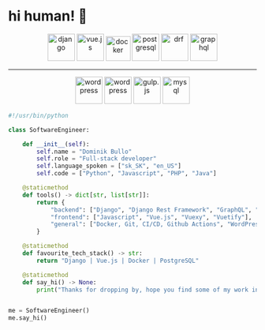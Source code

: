 # hi human! 👋

<p align="center">
      <img src="https://www.vectorlogo.zone/logos/djangoproject/djangoproject-icon.svg" alt="django" width="auto" height="55"/>   
      <img src="https://www.vectorlogo.zone/logos/vuejs/vuejs-icon.svg" alt="vue.js" width="auto" height="55"/> 
      <img src="https://www.vectorlogo.zone/logos/docker/docker-official.svg" alt="docker" width="auto" height="50"/>
      <img src="https://www.vectorlogo.zone/logos/postgresql/postgresql-vertical.svg" alt="postgresql" width="auto" height="55"/> 
      <img src="https://www.django-rest-framework.org/img/logo.png" alt="drf" width="auto" height="55"/>   
      <img src="https://www.vectorlogo.zone/logos/graphql/graphql-ar21.svg" alt="graphql" width="auto" height="55"/>
</p>

---

<p align="center">
      <img src="https://www.vectorlogo.zone/logos/wordpress/wordpress-ar21.svg" alt="wordpress" width="auto" height="55"/>   
      <img src="https://vectorwiki.com/images/9TSFc__woocommerce.svg" alt="wordpress" width="auto" height="55"/>   
      <img src="https://www.vectorlogo.zone/logos/gulpjs/gulpjs-icon.svg" alt="gulp.js" width="auto" height="55"/>
      <img src="https://www.vectorlogo.zone/logos/mysql/mysql-icon.svg" alt="mysql" width="auto" height="55"/>
</p>

```python
#!/usr/bin/python

class SoftwareEngineer:

    def __init__(self):
        self.name = "Dominik Bullo"
        self.role = "Full-stack developer"
        self.language_spoken = ["sk_SK", "en_US"]
        self.code = ["Python", "Javascript", "PHP", "Java"]

    @staticmethod
    def tools() -> dict[str, list[str]]:
        return {
            "backend": ["Django", "Django Rest Framework", "GraphQL", "pytest"],
            "frontend": ["Javascript", "Vue.js", "Vuexy", "Vuetify"],
            "general": ["Docker, Git, CI/CD, Github Actions", "WordPress", "WooCommerce"],
        }

    @staticmethod
    def favourite_tech_stack() -> str:
        return "Django | Vue.js | Docker | PostgreSQL"

    @staticmethod
    def say_hi() -> None:
        print("Thanks for dropping by, hope you find some of my work interesting.")


me = SoftwareEngineer()
me.say_hi()
```

